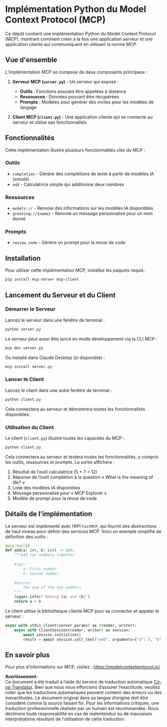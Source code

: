 <!--
CO_OP_TRANSLATOR_METADATA:
{
  "original_hash": "706b9b075dc484b73a053e6e9c709b4b",
  "translation_date": "2025-07-13T23:29:39+00:00",
  "source_file": "04-PracticalImplementation/samples/python/README.md",
  "language_code": "fr"
}
-->
# Implémentation Python du Model Context Protocol (MCP)

Ce dépôt contient une implémentation Python du Model Context Protocol (MCP), montrant comment créer à la fois une application serveur et une application cliente qui communiquent en utilisant la norme MCP.

## Vue d'ensemble

L’implémentation MCP se compose de deux composants principaux :

1. **Serveur MCP (`server.py`)** - Un serveur qui expose :
   - **Outils** : Fonctions pouvant être appelées à distance
   - **Ressources** : Données pouvant être récupérées
   - **Prompts** : Modèles pour générer des invites pour les modèles de langage

2. **Client MCP (`client.py`)** - Une application cliente qui se connecte au serveur et utilise ses fonctionnalités

## Fonctionnalités

Cette implémentation illustre plusieurs fonctionnalités clés du MCP :

### Outils
- `completion` - Génère des complétions de texte à partir de modèles IA (simulé)
- `add` - Calculatrice simple qui additionne deux nombres

### Ressources
- `models://` - Renvoie des informations sur les modèles IA disponibles
- `greeting://{name}` - Renvoie un message personnalisé pour un nom donné

### Prompts
- `review_code` - Génère un prompt pour la revue de code

## Installation

Pour utiliser cette implémentation MCP, installez les paquets requis :

```powershell
pip install mcp-server mcp-client
```

## Lancement du Serveur et du Client

### Démarrer le Serveur

Lancez le serveur dans une fenêtre de terminal :

```powershell
python server.py
```

Le serveur peut aussi être lancé en mode développement via la CLI MCP :

```powershell
mcp dev server.py
```

Ou installé dans Claude Desktop (si disponible) :

```powershell
mcp install server.py
```

### Lancer le Client

Lancez le client dans une autre fenêtre de terminal :

```powershell
python client.py
```

Cela connectera au serveur et démontrera toutes les fonctionnalités disponibles.

### Utilisation du Client

Le client (`client.py`) illustre toutes les capacités du MCP :

```powershell
python client.py
```

Cela connectera au serveur et testera toutes les fonctionnalités, y compris les outils, ressources et prompts. La sortie affichera :

1. Résultat de l’outil calculatrice (5 + 7 = 12)  
2. Réponse de l’outil completion à la question « What is the meaning of life? »  
3. Liste des modèles IA disponibles  
4. Message personnalisé pour « MCP Explorer »  
5. Modèle de prompt pour la revue de code

## Détails de l’implémentation

Le serveur est implémenté avec l’API `FastMCP`, qui fournit des abstractions de haut niveau pour définir des services MCP. Voici un exemple simplifié de définition des outils :

```python
@mcp.tool()
def add(a: int, b: int) -> int:
    """Add two numbers together
    
    Args:
        a: First number
        b: Second number
    
    Returns:
        The sum of the two numbers
    """
    logger.info(f"Adding {a} and {b}")
    return a + b
```

Le client utilise la bibliothèque cliente MCP pour se connecter et appeler le serveur :

```python
async with stdio_client(server_params) as (reader, writer):
    async with ClientSession(reader, writer) as session:
        await session.initialize()
        result = await session.call_tool("add", arguments={"a": 5, "b": 7})
```

## En savoir plus

Pour plus d’informations sur MCP, visitez : https://modelcontextprotocol.io/

**Avertissement** :  
Ce document a été traduit à l’aide du service de traduction automatique [Co-op Translator](https://github.com/Azure/co-op-translator). Bien que nous nous efforcions d’assurer l’exactitude, veuillez noter que les traductions automatiques peuvent contenir des erreurs ou des inexactitudes. Le document original dans sa langue d’origine doit être considéré comme la source faisant foi. Pour les informations critiques, une traduction professionnelle réalisée par un humain est recommandée. Nous déclinons toute responsabilité en cas de malentendus ou de mauvaises interprétations résultant de l’utilisation de cette traduction.